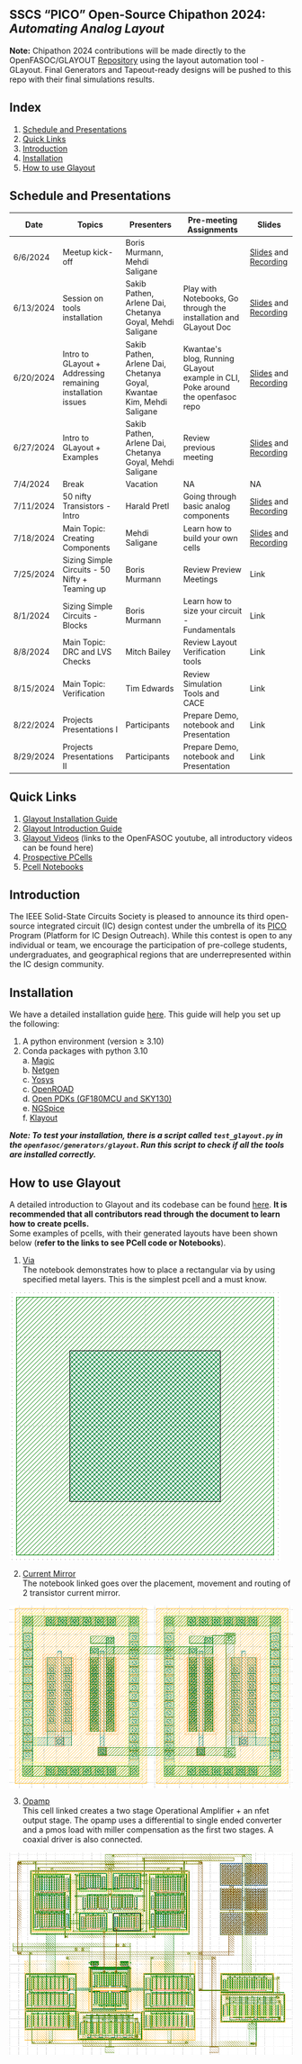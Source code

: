 ## SSCS “PICO” Open-Source Chipathon 2024: *Automating Analog Layout*

**Note:** Chipathon 2024 contributions will be made directly to the OpenFASOC/GLAYOUT [Repository](https://github.com/idea-fasoc/OpenFASOC) using the layout automation tool - GLayout. Final Generators and Tapeout-ready designs will be pushed to this repo with their final simulations results.

## Index 
1. [Schedule and Presentations](#schedule-and-presentations) 
2. [Quick Links](#quick-links)
3. [Introduction](#introduction)
4. [Installation](#installation)
5. [How to use Glayout](#how-to-use-glayout)

## Schedule and Presentations
| Date        | Topics | Presenters | Pre-meeting Assignments | Slides |  
| ----------- | ------ | ---------- | ----------------------- | ------ |
| 6/6/2024 | Meetup kick-off | Boris Murmann, Mehdi Saligane |	| [Slides](https://docs.google.com/presentation/d/e/2PACX-1vTmG5pvXelYR_iVBmbSIYTpEdyP-IAx9KJa-j2uPTUWAdvT-BvkUlgNXKGJ_8Gmdw/pub?start=false&loop=false&delayms=3000) and [Recording](https://ieee.webex.com/ieee/ldr.php?RCID=d9d43662d5be9d63f7a128ad2a317a2e) | 
| 6/13/2024 |	Session on tools installation |	Sakib Pathen, Arlene Dai, Chetanya Goyal, Mehdi Saligane |	Play with Notebooks, Go through the installation and GLayout Doc | [Slides](https://docs.google.com/presentation/d/e/2PACX-1vQBTmXIEmeb9jw-czwUoCni3RChDak-BHy1vTbSrZu50NM4e_f0DllS7znHwj3eHQ/pub?start=false&loop=false&delayms=3000) and [Recording](https://ieee.webex.com/recordingservice/sites/ieee/recording/83f3f46a71124480b6e800487b1a7893/playback) |
| 6/20/2024 | Intro to GLayout + Addressing remaining installation issues |	Sakib Pathen, Arlene Dai, Chetanya Goyal, Kwantae Kim, Mehdi Saligane |	Kwantae's blog, Running GLayout example in CLI, Poke around the openfasoc repo | [Slides](https://docs.google.com/presentation/d/e/2PACX-1vTk7bVKei6T-s2QTc1YKjJITN88SnlizilX3w7ku_OZQMn1Mu00oJd25nxcwHBJ-A/pub?start=false&loop=false&delayms=3000) and [Recording](https://ieee.webex.com/recordingservice/sites/ieee/recording/04a7f21020554339b80122c311d2e05d/playback) |
| 6/27/2024 | Intro to GLayout + Examples |	Sakib Pathen, Arlene Dai, Chetanya Goyal, Mehdi Saligane | Review previous meeting | [Slides](https://docs.google.com/presentation/d/e/2PACX-1vSlwsCp-xx3zRnIhdDArFHgPNbfmaF0_9nMfqEci_Of6uFs5hl8H4HlaMETvBzPHA/pub?start=false&loop=false&delayms=3000) and [Recording](https://ieee.webex.com/recordingservice/sites/ieee/recording/97aececdd94141229a30335f69219802/playback) |	 
| 7/4/2024 | Break |		Vacation | NA | NA |
| 7/11/2024 | 50 nifty Transistors - Intro | Harald Pretl |	Going through basic analog components | [Slides](https://docs.google.com/presentation/d/e/2PACX-1vQcfYPRyPutUAkzxptNnj98OXKUh6RdxXgVyI3eNSk2mPVvkh6Ba9LUQRzOPLPiKw/pub?start=false&loop=false&delayms=3000) and [Recording](https://umich.zoom.us/rec/play/H__tYlRzSPR3gX0Z1Xb11L6JJ3XUWMluDXUrFHIp8CZ2zLPxVDcgz4sAdhUd6fX1x6ix3PYlPDpZIuRI.Ixqch-Ue4Ncu-XOj?canPlayFromShare=true&from=share_recording_detail&continueMode=true&componentName=rec-play&originRequestUrl=https%3A%2F%2Fumich.zoom.us%2Frec%2Fshare%2F6CC40OtuLqgItB44wg-yrjT8IKhvW_bIPx26QJQjUYM5kdmM26YBH8D6QeGdiQg.SuDN_PL6YyljtcyS) |
| 7/18/2024 | Main Topic: Creating Components |	Mehdi Saligane | Learn how to build your own cells | [Slides](https://docs.google.com/presentation/d/e/2PACX-1vQGClNcBwcjwZztb1dwbRx3SuAuOCqvbG0OdvXTo9HZRgNOwTrOOVAl2abp8Ufq5w/pub?start=false&loop=false&delayms=3000) and [Recording](https://us06web.zoom.us/rec/play/tnVSkrCjjau1tICGQ9ue3TiSiL8-gw2HMrSBnzFy7t1ZESZJ4A2rVJjrcCniaJ8Jq1TrK6noR4JEM4am.JnWQGDW6x-5wrtu7?canPlayFromShare=true&from=share_recording_detail&continueMode=true&componentName=rec-play&originRequestUrl=https%3A%2F%2Fus06web.zoom.us%2Frec%2Fshare%2FJJqNjAc8C5iRQ1J80ipA94EvlNkVoZrpkRX1AINIPNZPJzN8qnOK0fskuCxx0Pq2.uph0OH3ty8GF8sHQ) |
| 7/25/2024 | Sizing Simple Circuits - 50 Nifty + Teaming up | Boris Murmann | Review Preview Meetings | Link |
| 8/1/2024 | Sizing Simple Circuits - Blocks | Boris Murmann |	Learn how to size your circuit - Fundamentals | Link |
| 8/8/2024 | Main Topic: DRC and LVS Checks | Mitch Bailey | Review Layout Verification tools | Link |
| 8/15/2024 | Main Topic: Verification |	Tim Edwards | Review Simulation Tools and CACE | Link |
| 8/22/2024 |	Projects Presentations I | Participants | Prepare Demo, notebook and Presentation | Link |		
| 8/29/2024 |	Projects Presentations II |	Participants | Prepare Demo, notebook and Presentation | Link |

## Quick Links 
1. [Glayout Installation Guide](https://docs.google.com/document/d/161Pstk6R0ECvJJNA-SJqtLt_VpfH_s84sYTyvpQQbl8/edit?usp=sharing)
2. [Glayout Introduction Guide](https://docs.google.com/document/d/1vdw3_tFQGgvZGH7e2K7p9UVJA92clISRoUobgk_HHyo/edit?usp=sharing)
3. [Glayout Videos](https://www.youtube.com/@OpenFASOC) (links to the OpenFASOC youtube, all introductory videos can be found here)
4. [Prospective PCells](https://docs.google.com/spreadsheets/d/12O-WoqSlHhPshN3-2ph_LZLXPteRHmBOlMnybfmNyzg/edit?usp=sharing)
5. [Pcell Notebooks](https://github.com/idea-fasoc/OpenFASOC/tree/7dc5eb42cec94c02b74e72483df6fdc2b2603fb9/docs/source/notebooks/glayout)

## Introduction 
The IEEE Solid-State Circuits Society is pleased to announce its third open-source integrated circuit (IC) design contest under the umbrella of its [PICO](https://sscs.ieee.org/about/solid-state-circuits-directions/sscs-pico-program) Program (Platform for IC Design Outreach). While this contest is open to any individual or team, we encourage the participation of pre-college students, undergraduates, and geographical regions that are underrepresented within the IC design community.

## Installation 
We have a detailed installation guide [here](https://docs.google.com/document/d/1vdw3_tFQGgvZGH7e2K7p9UVJA92clISRoUobgk_HHyo/edit#heading=h.7qf3y8j2h17c). This guide will help you set up the following: 
1. A python environment (version $\ge$ 3.10)
2. Conda packages with python 3.10  
a. [Magic](http://opencircuitdesign.com/magic/)  
b. [Netgen](http://opencircuitdesign.com/netgen/)  
c. [Yosys](https://yosyshq.net/yosys/)  
c. [OpenROAD](https://theopenroadproject.org/)  
d. [Open PDKs (GF180MCU and SKY130)](https://github.com/RTimothyEdwards/open_pdks)  
e. [NGSpice](http://ngspice.sourceforge.net/)  
f. [Klayout](https://www.klayout.de/)  
  
***Note: To test your installation, there is a script called `test_glayout.py` in the `openfasoc/generators/glayout`. Run this script to check if all the tools are installed correctly.***  

## How to use Glayout
A detailed introduction to Glayout and its codebase can be found [here](https://docs.google.com/document/d/161Pstk6R0ECvJJNA-SJqtLt_VpfH_s84sYTyvpQQbl8/edit#heading=h.qs32jgwr6ax). **It is recommended that all contributors read through the document to learn how to create pcells.**   
Some examples of pcells, with their generated layouts have been shown below (**refer to the links to see PCell code or Notebooks**).  

1. [Via](https://github.com/idea-fasoc/OpenFASOC/blob/7dc5eb42cec94c02b74e72483df6fdc2b2603fb9/docs/source/notebooks/glayout/GLayout_Via.ipynb)  
The notebook demonstrates how to place a rectangular via by using specified metal layers. This is the simplest pcell and a must know.  

<img align="center" src="figures/via.png">  


2. [Current Mirror](https://github.com/idea-fasoc/OpenFASOC/blob/7dc5eb42cec94c02b74e72483df6fdc2b2603fb9/docs/source/notebooks/glayout/GLayout_Cmirror.ipynb)  
The notebook linked goes over the placement, movement and routing of 2 transistor current mirror. 

<img align="center" src="figures/current_mirror_2t.png"/>



3. [Opamp](https://github.com/idea-fasoc/OpenFASOC/tree/7dc5eb42cec94c02b74e72483df6fdc2b2603fb9/openfasoc/generators/glayout/glayout/flow/blocks/opamp)  
This cell linked creates a two stage Operational Amplifier + an nfet output stage. The opamp uses a differential to single ended converter and a pmos load with miller compensation as the first two stages. A coaxial driver is also connected.  

<img align="center" src="figures/opamp.png"/>
